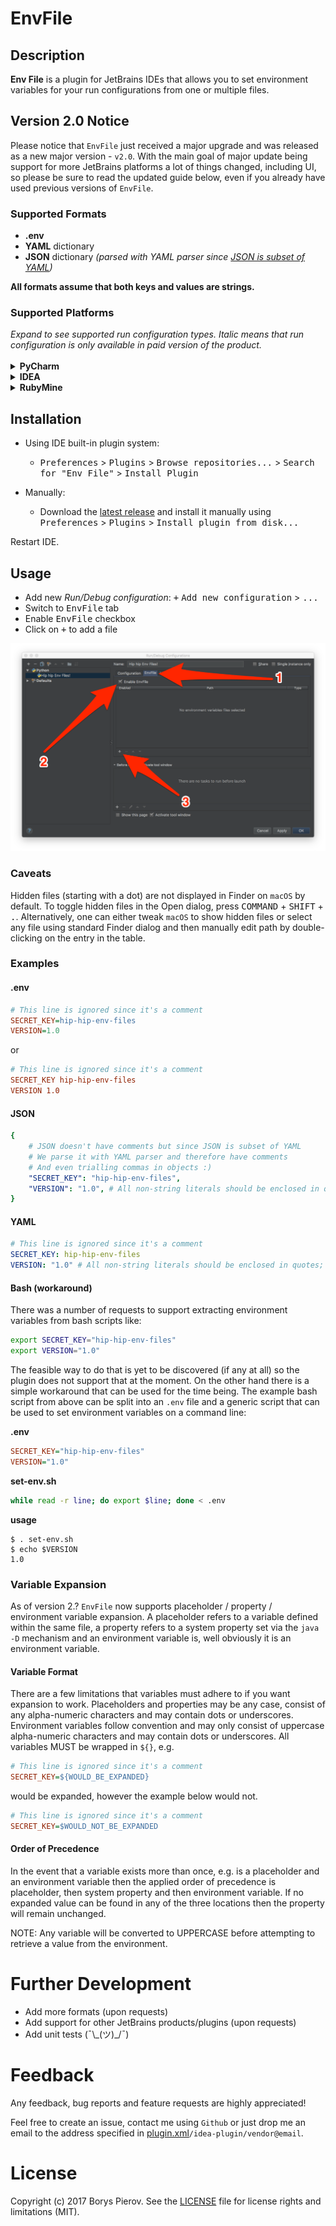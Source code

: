 # EnvFile

## Description

**Env File** is a plugin for JetBrains IDEs that allows you to set environment variables for your run configurations 
from one or multiple files.

## Version 2.0 Notice

Please notice that `EnvFile` just received a major upgrade and was released as a new major version - `v2.0`.
With the main goal of major update being support for more JetBrains platforms a lot of things changed, including UI,
so please be sure to read the updated guide below, even if you already have used previous versions of `EnvFile`.

### Supported Formats

- **.env**
- **YAML** dictionary
- **JSON** dictionary *(parsed with YAML parser since [JSON is subset of YAML][json-is-yaml])*

**All formats assume that both keys and values are strings.**

### Supported Platforms

<em>
Expand to see supported run configuration types. Italic means that run configuration is only available in paid
version of the product.
</em>
<br/>
<br/>
<details>
    <summary><strong>PyCharm</strong></summary>
    <ul>
        <li><em>App Engine server</em></li>
        <li><em>Behave</em></li>
        <li><em>Django server</em></li>
        <li><em>Django tests</em></li>
        <li>Lettuce</li>
        <li>Pyramid server</li>
        <li>Python</li>
        <li>
            Python docs
            <ul>
                <li>Docutils task</li>
                <li>Sphinx task</li>
            </ul>
        </li>
        <li>
            Python test
            <ul>
                <li>Unittests</li>
                <li>Doctests</li>
                <li>Nosetests</li>
                <li>py.test</li>
                <li>Attests</li>
            </ul>
        </li>        
        <li>Tox</li>
    </ul>
</details>

<details>
    <summary><strong>IDEA</strong></summary>
    <ul>
        <li>Application</li>
        <li><em>Arquillian JUnit</em></li>
        <li><em>Arquillian TestNG</em></li>
        <li><em>CloudBees Server</em></li>
        <li><em>Cucumber Java</em></li>
        <li><em>GWT Configuration</em></li>
        <li>
            <em>Geronimo Server</em>
            <ul>
                <li><em>Local</em></li>
                <li><em>Remote</em></li>
            </ul>
        </li>
        <li>
            <em>GlassFish Server</em>
            <ul>
                <li><em>Local</em></li>
                <li><em>Remote</em></li>
            </ul>
        </li>        
        <li><em>Google AppEngine Dev Server</em></li>
        <li><em>Grails</em></li>
        <li>JAR Application</li>
        <li>
            <em>JBoss Server</em>
            <ul>
                <li><em>Local</em></li>
                <li><em>Remote</em></li>
            </ul>
        </li>
        <li>
            <em>JSR45 Compatible Server</em>
            <ul>
                <li><em>Local</em></li>
                <li><em>Remote</em></li>
            </ul>
        </li>
        <li>
            <em>Jetty Server</em>
            <ul>
                <li><em>Local</em></li>
                <li><em>Remote</em></li>
            </ul>
        </li>
        <li>JUnit</li>
        <li>Kotlin</li>
        <li>Kotlin script</li>
        <li>
            <em>Resin</em>
            <ul>
                <li><em>Local</em></li>
                <li><em>Remote</em></li>
            </ul>
        </li>
        <li><em>Spring Boot</em></li>
        <li>
            <em>Spring dmServer</em>
            <ul>
                <li><em>Spring dmServer (Local)</em></li>
                <li><em>Spring dmServer (Remote)</em></li>
            </ul>
        </li>
        <li>TestNG</li>
        <li>
            <em>TomEE Server</em>
            <ul>
                <li><em>Local</em></li>
                <li><em>Remote</em></li>
            </ul>
        </li>
        <li>
            <em>TomCat Server</em>
            <ul>
                <li><em>Local</em></li>
                <li><em>Remote</em></li>
            </ul>
        </li>
        <li>
            <em>WebLogic Server</em>
            <ul>
                <li><em>Local</em></li>
                <li><em>Remote</em></li>
            </ul>
        </li>
        <li>
            <em>WebSphere Server</em>
            <ul>
                <li><em>Local</em></li>
                <li><em>Remote</em></li>
            </ul>
        </li>
    </ul>
</details>
  
<details>
    <summary><strong>RubyMine</strong></summary>
        <ul>
            <li>Capistrano</li>
            <li>Cucumber</li>
            <li>Gem Command</li>
            <li>IRB Console</li>
            <li>RSpec</li>
            <li>Rack</li>
            <li>Rails</li>
            <li>Rake</li>
            <li>Ruby</li>
            <li>Spork DRb</li>
            <li>Test::Unit/Shoulda/Minitest</li>
            <li>Zeus Server</li>  
        </ul>
</details>

## Installation

- Using IDE built-in plugin system:
  - <kbd>Preferences</kbd> > <kbd>Plugins</kbd> > <kbd>Browse repositories...</kbd> > <kbd>Search for "Env File"</kbd> > <kbd>Install Plugin</kbd>
  
- Manually:
  - Download the [latest release][latest-release] and install it manually using <kbd>Preferences</kbd> > 
  <kbd>Plugins</kbd> > <kbd>Install plugin from disk...</kbd>
  
Restart IDE.

## Usage

- Add new *Run/Debug configuration*: <kbd>+</kbd> <kbd>Add new configuration</kbd> > <kbd>...</kbd>
- Switch to <kbd>EnvFile</kbd> tab
- Enable <kbd>EnvFile</kbd> checkbox
- Click on <kbd>+</kbd> to add a file

![Read from file](./doc/example.png)

### Caveats

Hidden files (starting with a dot) are not displayed in Finder on `macOS` by default. To toggle
hidden files in the Open dialog, press <kbd>COMMAND</kbd> + <kbd>SHIFT</kbd> + <kbd>.</kbd>.
Alternatively, one can either tweak `macOS` to show hidden files or select any file using
standard Finder dialog and then manually edit path by double-clicking on the entry in the table.

### Examples

#### .env

```ini
# This line is ignored since it's a comment
SECRET_KEY=hip-hip-env-files
VERSION=1.0
```

or 

```ini
# This line is ignored since it's a comment
SECRET_KEY hip-hip-env-files
VERSION 1.0
```

#### JSON

```yaml
{
    # JSON doesn't have comments but since JSON is subset of YAML
    # We parse it with YAML parser and therefore have comments
    # And even trialling commas in objects :)
    "SECRET_KEY": "hip-hip-env-files",
    "VERSION": "1.0", # All non-string literals should be enclosed in quotes; btw this is ignored too
}
```
    
#### YAML

```yaml
# This line is ignored since it's a comment
SECRET_KEY: hip-hip-env-files
VERSION: "1.0" # All non-string literals should be enclosed in quotes; btw this is ignored too 
```

#### Bash (workaround)

There was a number of requests to support extracting environment variables from bash scripts like:
 
```bash
export SECRET_KEY="hip-hip-env-files"
export VERSION="1.0"
```

The feasible way to do that is yet to be discovered (if any at all) so the plugin does not support that at the moment.
On the other hand there is a simple workaround that can be used for the time being. The example bash script from above
can be split into an `.env` file and a generic script that can be used to set environment variables on a command line:

**.env**
```ini
SECRET_KEY="hip-hip-env-files"
VERSION="1.0"
```

**set-env.sh**
```bash
while read -r line; do export $line; done < .env
```
**usage**
```
$ . set-env.sh
$ echo $VERSION
1.0
```

### Variable Expansion

As of version 2.? `EnvFile` now supports placeholder / property / environment variable expansion. A placeholder
refers to a variable defined within the same file, a property refers to a system property set via the `java -D`
mechanism and an environment variable is, well obviously it is an environment variable. 

#### Variable Format

There are a few limitations that variables must adhere to if you want expansion to work. Placeholders and properties
may be any case, consist of any alpha-numeric characters and may contain dots or underscores. Environment variables
follow convention and may only consist of uppercase alpha-numeric characters and may contain dots or underscores. All
variables MUST be wrapped in `${}`, e.g.

```ini
# This line is ignored since it's a comment
SECRET_KEY=${WOULD_BE_EXPANDED}
```

would be expanded, however the example below would not.

```ini
# This line is ignored since it's a comment
SECRET_KEY=$WOULD_NOT_BE_EXPANDED
```

#### Order of Precedence

In the event that a variable exists more than once, e.g. is a placeholder and an environment variable then the
applied order of precedence is placeholder, then system property and then environment variable. If no expanded
value can be found in any of the three locations then the property will remain unchanged.

NOTE: Any variable will be converted to UPPERCASE before attempting to retrieve a value from the environment.

# Further Development

- Add more formats (upon requests)
- Add support for other JetBrains products/plugins (upon requests)
- Add unit tests (¯\\\_(ツ)_/¯)

# Feedback

Any feedback, bug reports and feature requests are highly appreciated!

Feel free to create an issue, contact me using `Github` or just drop me an email to the address specified in 
[plugin.xml](./META-INF/plugin.xml)`/idea-plugin/vendor@email`. 

# License

Copyright (c) 2017 Borys Pierov. See the [LICENSE](./LICENSE) file for license rights and limitations (MIT).

[json-is-yaml]:           https://en.wikipedia.org/wiki/YAML#JSON
[latest-release]:         https://github.com/Ashald/EnvFile/releases/latest
